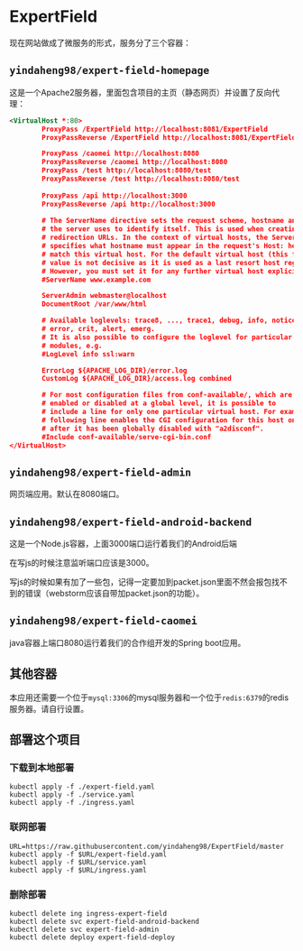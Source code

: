 # ExpertField

现在网站做成了微服务的形式，服务分了三个容器：

## `yindaheng98/expert-field-homepage`

这是一个Apache2服务器，里面包含项目的主页（静态网页）并设置了反向代理：

```xml
<VirtualHost *:80>
        ProxyPass /ExpertField http://localhost:8081/ExpertField
        ProxyPassReverse /ExpertField http://localhost:8081/ExpertField

        ProxyPass /caomei http://localhost:8080
        ProxyPassReverse /caomei http://localhost:8080
        ProxyPass /test http://localhost:8080/test
        ProxyPassReverse /test http://localhost:8080/test
        
        ProxyPass /api http://localhost:3000
        ProxyPassReverse /api http://localhost:3000
        
        # The ServerName directive sets the request scheme, hostname and port that
        # the server uses to identify itself. This is used when creating
        # redirection URLs. In the context of virtual hosts, the ServerName
        # specifies what hostname must appear in the request's Host: header to
        # match this virtual host. For the default virtual host (this file) this
        # value is not decisive as it is used as a last resort host regardless.
        # However, you must set it for any further virtual host explicitly.
        #ServerName www.example.com

        ServerAdmin webmaster@localhost
        DocumentRoot /var/www/html

        # Available loglevels: trace8, ..., trace1, debug, info, notice, warn,
        # error, crit, alert, emerg.
        # It is also possible to configure the loglevel for particular
        # modules, e.g.
        #LogLevel info ssl:warn

        ErrorLog ${APACHE_LOG_DIR}/error.log
        CustomLog ${APACHE_LOG_DIR}/access.log combined

        # For most configuration files from conf-available/, which are
        # enabled or disabled at a global level, it is possible to
        # include a line for only one particular virtual host. For example the
        # following line enables the CGI configuration for this host only
        # after it has been globally disabled with "a2disconf".
        #Include conf-available/serve-cgi-bin.conf
</VirtualHost>
```

## `yindaheng98/expert-field-admin`

网页端应用。默认在8080端口。

## `yindaheng98/expert-field-android-backend`

这是一个Node.js容器，上面3000端口运行着我们的Android后端

在写js的时候注意监听端口应该是3000。

写js的时候如果有加了一些包，记得一定要加到packet.json里面不然会报包找不到的错误（webstorm应该自带加packet.json的功能）。

## `yindaheng98/expert-field-caomei`

java容器上端口8080运行着我们的合作组开发的Spring boot应用。

## 其他容器

本应用还需要一个位于`mysql:3306`的mysql服务器和一个位于`redis:6379`的redis服务器。请自行设置。

## 部署这个项目

### 下载到本地部署

```shell
kubectl apply -f ./expert-field.yaml
kubectl apply -f ./service.yaml
kubectl apply -f ./ingress.yaml
```

### 联网部署

```shell
URL=https://raw.githubusercontent.com/yindaheng98/ExpertField/master
kubectl apply -f $URL/expert-field.yaml
kubectl apply -f $URL/service.yaml
kubectl apply -f $URL/ingress.yaml
```

### 删除部署

```shell
kubectl delete ing ingress-expert-field
kubectl delete svc expert-field-android-backend
kubectl delete svc expert-field-admin
kubectl delete deploy expert-field-deploy
```
